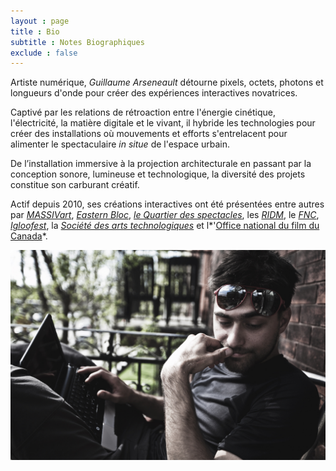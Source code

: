 ```yaml
---
layout : page  
title : Bio
subtitle : Notes Biographiques
exclude : false  
---
```





Artiste numérique, *Guillaume Arseneault* détourne pixels, octets, photons et longueurs d'onde pour créer des expériences interactives novatrices.

Captivé par les relations de rétroaction entre l'énergie cinétique, l'électricité, la matière digitale et le vivant, il hybride les technologies pour créer des installations où mouvements et efforts s'entrelacent pour alimenter le spectaculaire *in situe* de l'espace urbain.

De l’installation immersive à la projection architecturale en passant par la conception sonore, lumineuse et technologique, la diversité des projets constitue son carburant créatif.

Actif depuis 2010,  ses créations interactives ont été présentées entre autres par *[MASSIVart](http://massivart.ca)*,  *[Eastern Bloc](http://www.easternbloc.ca)*, *[le Quartier des spectacles](http://www.quartierdesspectacles.com/fr/)*, les *[RIDM](http://www.ridm.qc.ca/fr)*, le *[FNC](http://www.nouveaucinema.ca/#/)*, *[Igloofest](http://igloofest.ca)*, la *[Société des arts technologiques](http://sat.qc.ca)* et l*'[Office national du film du Canada](https://www.onf.ca)*.


![](assets/img/gllmPatio.jpg)




<!--Ce sont illustrés les projets suivants :  



Propulsé par une quête de préhension de la matière digitale, il hybride les technologies pour susciter dialogues et réactions.


Inspiré par le mouvement de *l'Arte povera* et sa transposition à l'ère digitale, il cherche à maximiser le registre expressif de la «pauvreté» technologique tout en démystifiant son fonctionnement physique et algorithmique.



Rouge Mekong (SAT 2013-2015)
Rouli

Taïko



 Toujours pour ta bio, une des professeurs m'a dit que tu pourrais simplement ajouter ces détails à ta bio et ça serait bon : - outre l'intitulé de son programme de maitrise et son sujet de recherche
- qu'il a collaboré au projet Rouge Mekong presenté à la SAT, l'igloofest, le pedalier à images au Quartier des spectacles.
- qu'il cree des installations interactives qui s'inscrivent dans la mouvance du Média Povera et explorent le registre d'expression que peut fournir la « pauvreté » technologique. Il aime ainsi "detourner la technologie pour mieux l'humaniser"...-->
